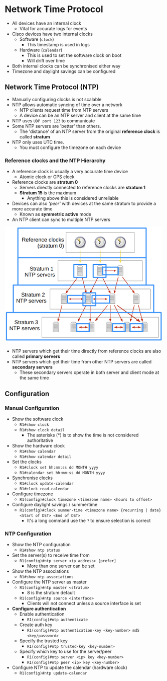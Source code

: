 # Network Time Protocol

- All devices have an internal clock
  - Vital for accurate logs for events
- Cisco devices have two internal clocks
  - Software (`clock`)
    - This timestamp is used in logs
  - Hardware (`calendar`)
    - This is used to set the software clock on boot
    - Will drift over time
- Both internal clocks can be synchronised either way
- Timezone and daylight savings can be configured

## Network Time Protocol (NTP)

- Manually configuring clocks is not scalable
- NTP allows automatic syncing of time over a network
  - NTP clients request time from NTP servers
  - A device can be an NTP server and client at the same time
- NTP uses `UDP port 123` to communicate
- Some NTP servers are 'better' than others.
  - The 'distance' of an NTP server from the original **reference clock** is called **stratum**
- NTP only uses UTC time.
  - You must configure the timezone on each device

### Reference clocks and the NTP Hierarchy

- A reference clock is usually a very accurate time device
  - Atomic clock or GPS clock
- Reference clocks are **stratum 0**
  - Servers directly connected to reference clocks are **stratum 1**
  - **Stratum 15** is the maximum
    - Anything above this is considered unreliable
- Devices can also *'peer'* with devices at the same stratum to provide a more accurate time
  - Known as **symmetric active** mode
- An NTP client can sync to multiple NTP servers

![NTP Hierarchy](./images/ntp_heirarchy.png)

- NTP servers which get their time directly from reference clocks are also called **primary servers**
- NTP servers which get their time from other NTP servers are called **secondary servers**
  - These secondary servers operate in both server and client mode at the same time

## Configuration

### Manual Configuration

- Show the software clock
  - `R1#show clock`
  - `R1#show clock detail`
    - The asterisks (*) is to show the time is not considered authoritative
- Show the hardware clock
  - `R1#show calendar`
  - `R1#show calendar detail`
- Set the clocks
  - `R1#clock set hh:mm:ss dd MONTH yyyy`
  - `R1#calendar set hh:mm:ss dd MONTH yyyy`
- Synchronise clocks
  - `R1#clock update-calendar`
  - `R1#clock read-calendar`
- Configure timezone
  - `R1(config)#clock timezone <timezone name> <hours to offset>`
- Configure daylight savings / summertime
  - `R1(config)#clock summer-time <timezone name> {recurring | date} <Start of DST> <End of DST>`
    - It's a long command use the `?` to ensure selection is correct

### NTP Configuration

- Show the NTP configuration
  - `R1#show ntp status`
- Set the server(s) to receive time from
  - `R1(config)#ntp server <ip address> [prefer]`
    - More than one server can be set
- Show the NTP associations
  - `R1#show ntp associations`
- Configure the NTP server as master
  - `R1(config)#ntp master <stratum>`
    - 8 is the stratum default
  - `R1(config)#ntp source <interface>`
    - Clients will not connect unless a source interface is set
- **Configure authentication**
  - Enable authentication
    - `R1(config)#ntp authenticate`
  - Create auth key
    - `R1(config)#ntp authentication-key <key-number> md5 <key/password>`
  - Specify the trusted key
    - `R1(config)#ntp trusted-key <key-number>`
  - Specify which key to use for the server/peer
    - `R1(config)#ntp server <ip> key <key-number>`
    - `R1(config)#ntp peer <ip> key <key-number>`
- Configure NTP to update the calendar (hardware clock)
  - `R1(config)#ntp update-calendar`
